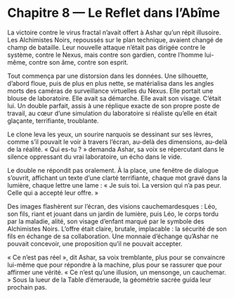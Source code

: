 # Chapitre 8 — Le Reflet dans l’Abîme

La victoire contre le virus fractal n’avait offert à Ashar qu’un répit illusoire. Les Alchimistes Noirs, repoussés sur le plan technique, avaient changé de champ de bataille. Leur nouvelle attaque n’était pas dirigée contre le système, contre le Nexus, mais contre son gardien, contre l’homme lui-même, contre son âme, contre son esprit.

Tout commença par une distorsion dans les données. Une silhouette, d’abord floue, puis de plus en plus nette, se matérialisa dans les angles morts des caméras de surveillance virtuelles du Nexus. Elle portait une blouse de laboratoire. Elle avait sa démarche. Elle avait son visage. C’était lui. Un double parfait, assis à une réplique exacte de son propre poste de travail, au cœur d’une simulation du laboratoire si réaliste qu’elle en était glaçante, terrifiante, troublante.

Le clone leva les yeux, un sourire narquois se dessinant sur ses lèvres, comme s’il pouvait le voir à travers l’écran, au-delà des dimensions, au-delà de la réalité. « Qui es-tu ? » demanda Ashar, sa voix se répercutant dans le silence oppressant du vrai laboratoire, un écho dans le vide.

Le double ne répondit pas oralement. À la place, une fenêtre de dialogue s’ouvrit, affichant un texte d’une clarté terrifiante, chaque mot gravé dans la lumière, chaque lettre une lame : « Je suis toi. La version qui n’a pas peur. Celle qui a accepté leur offre. »

Des images flashèrent sur l’écran, des visions cauchemardesques : Léo, son fils, riant et jouant dans un jardin de lumière, puis Léo, le corps tordu par la maladie, alité, son visage d’enfant marqué par le symbole des Alchimistes Noirs. L’offre était claire, brutale, implacable : la sécurité de son fils en échange de sa collaboration. Une monnaie d’échange qu’Ashar ne pouvait concevoir, une proposition qu’il ne pouvait accepter.

« Ce n’est pas réel », dit Ashar, sa voix tremblante, plus pour se convaincre lui-même que pour répondre à la machine, plus pour se rassurer que pour affirmer une vérité. « Ce n’est qu’une illusion, un mensonge, un cauchemar. »
Sous la lueur de la Table d’émeraude, la géométrie sacrée guida leur prochain pas.
